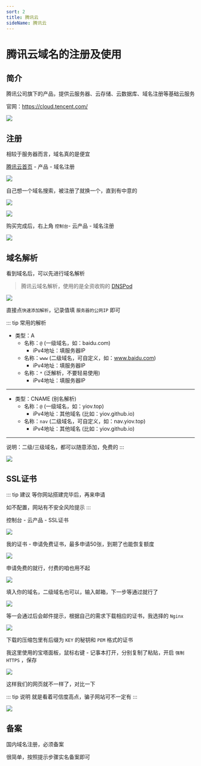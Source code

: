 ```yaml
---
sort: 2
title: 腾讯云
sideName: 腾讯云
---
```


# 腾讯云域名的注册及使用




## 简介

腾讯公司旗下的产品，提供云服务器、云存储、云数据库、域名注册等基础云服务

官网：https://cloud.tencent.com/

![](/websiteRelated/base/domain/tencent/tencent-01.png)



## 注册

相较于服务器而言，域名真的是便宜

[腾讯云首页](https://cloud.tencent.com/) - 产品 - 域名注册

![](/websiteRelated/base/domain/tencent/tencent-02.png)


自己想一个域名搜索，被注册了就换一个，直到有中意的

![](/websiteRelated/base/domain/tencent/tencent-03.png)

![](/websiteRelated/base/domain/tencent/tencent-04.png)


购买完成后，右上角 `控制台`- 云产品 - 域名注册

![](/websiteRelated/base/domain/tencent/tencent-05.png)



## 域名解析

看到域名后，可以先进行域名解析

> 腾讯云域名解析，使用的是全资收购的 [DNSPod](https://www.dnspod.cn/)

![](/websiteRelated/base/domain/tencent/tencent-06.png)


直接点`快速添加解析`，记录值填 `服务器的公网IP` 即可

::: tip 常用的解析

* 类型：A
    * 名称：`@` (一级域名，如：baidu.com)
        * iPv4地址：填服务器IP
    * 名称：`www` (二级域名，可自定义，如：www.baidu.com)
        * iPv4地址：填服务器IP
    * 名称：`*` (泛解析，不要轻易使用)
        * iPv4地址：填服务器IP

---

* 类型：CNAME (别名解析)
    * 名称：`@` (一级域名，如：yiov.top)
        * iPv4地址：其他域名 (比如：yiov.github.io)
    * 名称：`nav` (二级域名，可自定义，如：nav.yiov.top)
        * iPv4地址：其他域名 (比如：yiov.github.io)

---

说明：二级/三级域名，都可以随意添加，免费的
:::


![](/websiteRelated/base/domain/tencent/tencent-07.png)






## SSL证书

::: tip 建议
等你网站搭建完毕后，再来申请

如不配置，网站有不安全风险提示
:::

控制台 - 云产品 - SSL证书

![](/websiteRelated/base/domain/tencent/tencent-08.png)


我的证书 - 申请免费证书，最多申请50张，到期了也能恢复额度

![](/websiteRelated/base/domain/tencent/tencent-09.png)

申请免费的就行，付费的咱也用不起

![](/websiteRelated/base/domain/tencent/tencent-10.png)


填入你的域名，二级域名也可以，输入邮箱，下一步等通过就行了

![](/websiteRelated/base/domain/tencent/tencent-11.png)


等一会通过后会邮件提示，根据自己的需求下载相应的证书，我选择的 `Nginx`


![](/websiteRelated/base/domain/tencent/tencent-12.png)


下载的压缩包里有后缀为 `KEY` 的秘钥和 `PEM` 格式的证书

我这里使用的宝塔面板，鼠标右键 - 记事本打开，分别复制了粘贴，开启 `强制HTTPS` ，保存

![](/websiteRelated/base/domain/tencent/tencent-13.png)


这样我们的网页就不一样了，对比一下

::: tip 说明
就是看着可信度高点，骗子网站可不一定有
:::

![](/websiteRelated/base/domain/tencent/tencent-14.png)




## 备案

国内域名注册，必须备案

很简单，按照提示步骤实名备案即可